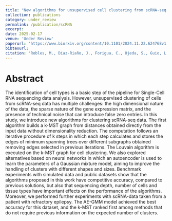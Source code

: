 ```yaml
---
title: "New algorithms for unsupervised cell clustering from scRNA-seq data"
collection: publications
category: under_review
permalink: /publication/scRNA
excerpt:
date: 2025-02-17
venue: 'Under Review'
paperurl: 'https://www.biorxiv.org/content/10.1101/2024.11.22.624768v1.full.pdf'
bibtexurl: 
citation: 'Robles, M., Díaz-Riaño, J., Forigua, C., Ojeda, S., Guio, L., Siaucho, P., ... & Duitama, J. (2024). New algorithms for unsupervised cell clustering from scRNA-seq data. bioRxiv, 2024-11.'
---
```

Abstract
====
The identification of cell types is a basic step of the pipeline for Single-Cell RNA sequencing data analysis. However, unsupervised clustering of cells from scRNA-seq data has multiple challenges: the high dimensional nature of the data, the sparse nature of the gene expression matrix, and the presence of technical noise that can introduce false zero entries. In this study, we introduce new algorithms for clustering scRNA-seq data. The first algorithm builds a k-MST graph from distances obtained directly from the input data without dimensionality reduction. The computation follows an iterative procedure of k steps in which each step calculates and stores the edges of minimum spanning trees over different subgraphs obtained removing edges selected in previous iterations. The Louvain algorithm is executed on the k-MST graph for cell clustering. We also explored alternatives based on neural networks in which an autoencoder is used to learn the parameters of a Gaussian mixture model, aiming to improve the handling of clusters with different shapes and sizes. Benchmark experiments with simulated data and public datasets show that the algorithms proposed in this work have competitive accuracy, compared to previous solutions, but also that sequencing depth, number of cells and tissue types have important effects on the performance of the algorithms. Moreover, we performed further experiments with scRNA-data taken from a patient with refractory epilepsy. The AE-GMM model achieved the best accuracy for this dataset, and the k-MST ranked first among methods that do not require previous information on the expected number of clusters.